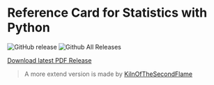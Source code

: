# Reference Card for Statistics with Python
![GitHub release](https://img.shields.io/github/release/chefe/python_statistics_reference_card.svg)
![Github All Releases](https://img.shields.io/github/downloads/chefe/python_statistics_reference_card/total.svg)

[Download latest PDF Release](https://github.com/chefe/python_statistics_reference_card/releases)

> A more extend version is made by [KilnOfTheSecondFlame](https://github.com/KilnOfTheSecondFlame/python_statistics_reference_card)
